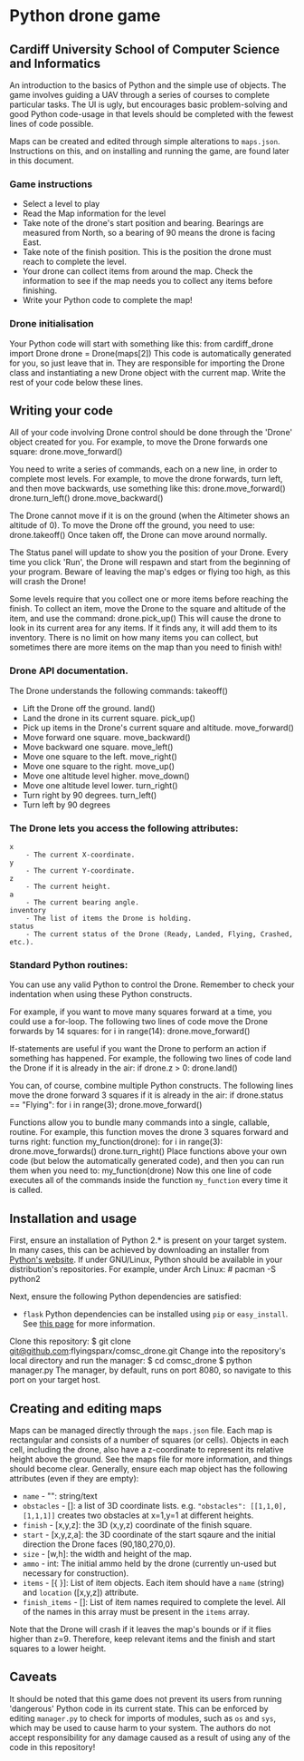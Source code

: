 # Python drone game
## Cardiff University School of Computer Science and Informatics

An introduction to the basics of Python and the simple use of objects. The game involves guiding a UAV through a series of courses to complete particular tasks. The UI is ugly, but encourages basic problem-solving and good Python code-usage in that levels should be completed with the fewest lines of code possible.

Maps can be created and edited through simple alterations to `maps.json`. Instructions on this, and on installing and running the game, are found later in this document.

### Game instructions
- Select a level to play
- Read the Map information for the level
- Take note of the drone's start position and bearing. Bearings are measured from North, so a bearing of 90 means the drone is facing East.
- Take note of the finish position. This is the position the drone must reach to complete the level.
- Your drone can collect items from around the map. Check the information to see if the map needs you to collect any items before finishing.
- Write your Python code to complete the map!

### Drone initialisation 
Your Python code will start with something like this:
    from cardiff_drone import Drone
    drone = Drone(maps[2])
This code is automatically generated for you, so just leave that in. They are responsible for importing the Drone class and instantiating a new Drone object with the current map. Write the rest of your code below these lines.

## Writing your code
All of your code involving Drone control should be done through the 'Drone' object created for you. For example, to move the Drone forwards one square:
    drone.move_forward()

You need to write a series of commands, each on a new line, in order to complete most levels. For example, to move the drone forwards, turn left, and then move backwards, use something like this:
    drone.move_forward()
    drone.turn_left()
    drone.move_backward()

The Drone cannot move if it is on the ground (when the Altimeter shows an altitude of 0). To move the Drone off the ground, you need to use:
    drone.takeoff()
Once taken off, the Drone can move around normally.

The Status panel will update to show you the position of your Drone. Every time you click 'Run', the Drone will respawn and start from the beginning of your program. Beware of leaving the map's edges or flying too high, as this will crash the Drone!

Some levels require that you collect one or more items before reaching the finish. To collect an item, move the Drone to the square and altitude of the item, and use the command:
    drone.pick_up()
This will cause the drone to look in its current area for any items. If it finds any, it will add them to its inventory. There is no limit on how many items you can collect, but sometimes there are more items on the map than you need to finish with!

### Drone API documentation. 
The Drone understands the following commands:
    takeoff()
- Lift the Drone off the ground.
    land()
- Land the drone in its current square.
    pick_up()
- Pick up items in the Drone's current square and altitude.
    move_forward()
- Move forward one square.
    move_backward()
- Move backward one square.
    move_left()
- Move one square to the left.
    move_right()
- Move one square to the right.
    move_up()
- Move one altitude level higher.
    move_down()
- Move one altitude level lower.
    turn_right()
- Turn right by 90 degrees.
    turn_left()
- Turn left by 90 degrees

### The Drone lets you access the following attributes:
    x
        - The current X-coordinate.
    y
        - The current Y-coordinate.
    z
        - The current height.
    a
        - The current bearing angle.
    inventory
        - The list of items the Drone is holding.
    status
        - The current status of the Drone (Ready, Landed, Flying, Crashed, etc.).


### Standard Python routines: 
You can use any valid Python to control the Drone. Remember to check your indentation when using these Python constructs.

For example, if you want to move many squares forward at a time, you could use a for-loop. The following two lines of code move the Drone forwards by 14 squares:
    for i in range(14):
        drone.move_forward()

If-statements are useful if you want the Drone to perform an action if something has happened. For example, the following two lines of code land the Drone if it is already in the air:
    if drone.z > 0:
        drone.land()

You can, of course, combine multiple Python constructs. The following lines move the drone forward 3 squares if it is already in the air:
    if drone.status == "Flying":
        for i in range(3);
            drone.move_forward()

Functions allow you to bundle many commands into a single, callable, routine. For example, this function moves the drone 3 squares forward and turns right:
    function my_function(drone):
        for i in range(3):
            drone.move_forwards()
        drone.turn_right()
Place functions above your own code (but below the automatically generated code), and then you can run them when you need to:
    my_function(drone)
Now this one line of code executes all of the commands inside the function `my_function` every time it is called.

## Installation and usage
First, ensure an installation of Python 2.\* is present on your target system. In many cases, this can be achieved by downloading an installer from [Python's website](https://www.python.org). If under GNU/Linux, Python should be available in your distribution's repositories. For example, under Arch Linux:
    # pacman -S python2

Next, ensure the following Python dependencies are satisfied:
- `flask`
Python dependencies can be installed using `pip` or `easy_install`. See [this page](https://pypi.python.org/pypi/pip) for more information.

Clone this repository:
    $ git clone git@github.com:flyingsparx/comsc_drone.git
Change into the repository's local directory and run the manager:
    $ cd comsc_drone
    $ python manager.py
The manager, by default, runs on port 8080, so navigate to this port on your target host. 

## Creating and editing maps
Maps can be managed directly through the `maps.json` file. Each map is rectangular and consists of a number of squares (or cells). Objects in each cell, including the drone, also have a z-coordinate to represent its relative height above the ground. See the maps file for more information, and things should become clear. Generally, ensure each map object has the following attributes (even if they are empty):
- `name` - "<map name>": string/text
- `obstacles` - []: a list of 3D coordinate lists. e.g. `"obstacles": [[1,1,0],[1,1,1]]` creates two obstacles at x=1,y=1 at different heights.
- `finish` - [x,y,z]: the 3D (x,y,z) coordinate of the finish square.
- `start` - [x,y,z,a]: the 3D coordinate of the start sqaure and the initial direction the Drone faces (90,180,270,0).
- `size` - [w,h]: the width and height of the map.
- `ammo` - int: The initial ammo held by the drone (currently un-used but necessary for construction).
- `items` - [{ }]: List of item objects. Each item should have a `name` (string) and `location` ([x,y,z]) attribute.
- `finish_items` - [<string>]: List of item names required to complete the level. All of the names in this array must be present in the `items` array.
 
Note that the Drone will crash if it leaves the map's bounds or if it flies higher than z=9. Therefore, keep relevant items and the finish and start squares to a lower height.

## Caveats
It should be noted that this game does not prevent its users from running 'dangerous' Python code in its current state. This can be enforced by editing `manager.py` to check for imports of modules, such as `os` and `sys`, which may be used to cause harm to your system. The authors do not accept responsibility for any damage caused as a result of using any of the code in this repository!
